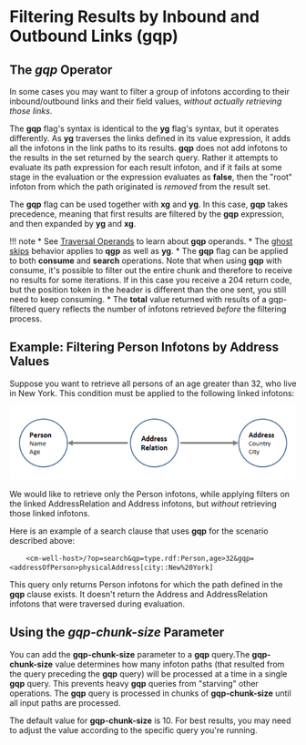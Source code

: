 # Filtering Results by Inbound and Outbound Links (gqp)

## The *gqp* Operator

In some cases you may want to filter a group of infotons according to their inbound/outbound links and their field values, *without actually retrieving those links*.

The **gqp** flag's syntax is identical to the **yg** flag's syntax, but it operates differently. As **yg** traverses the links defined in its value expression, it adds all the infotons in the link paths to its results. **gqp** does not add infotons to the results in the set returned by the search query. Rather it attempts to evaluate its path expression for each result infoton, and if it fails at some stage in the evaluation or the expression evaluates as **false**, then the "root" infoton from which the path originated is *removed* from the result set.

The **gqp** flag can be used together with **xg** and **yg**. In this case, **gqp** takes precedence, meaning that first results are filtered by the **gqp** expression, and then expanded by **yg** and **xg**.

!!! note
	* See [Traversal Operands](API.Traversal.Operands.md) to learn about **gqp** operands.
	* The [ghost skips](API.Traversal.yg.md#hdrGhostSkips) behavior applies to **qgp** as well as **yg**.
	* The **gqp** flag can be applied to both **consume** and **search** operations. Note that when using **gqp** with consume, it's possible to filter out the entire chunk and therefore to receive no results for some iterations. If in this case you receive a 204 return code, but the position token in the header is different than the one sent, you still need to keep consuming.
	* The **total** value returned with results of a gqp-filtered query reflects the number of infotons retrieved *before* the filtering process.


## Example: Filtering Person Infotons by Address Values

Suppose you want to retrieve all persons of an age greater than 32, who live in New York. This condition must be applied to the following linked infotons:

<img src="../../_Images/gqp-example-relation.png">

We would like to retrieve only the Person infotons, while applying filters on the linked AddressRelation and Address infotons, but *without* retrieving those linked infotons.

 Here is an example of a search clause that uses **gqp** for the scenario described above:

```
    <cm-well-host>/?op=search&qp=type.rdf:Person,age>32&gqp=<addressOfPerson>physicalAddress[city::New%20York]
```

This query only returns Person infotons for which the path defined in the **gqp** clause exists. It doesn't return the Address and AddressRelation infotons that were traversed during evaluation.

## Using the *gqp-chunk-size* Parameter

You can add the **gqp-chunk-size** parameter to a  **gqp** query.The **gqp-chunk-size** value determines how many infoton paths (that resulted from the query preceding the **gqp** query) will be processed at a time in a single **gqp** query. This prevents heavy **gqp** queries from "starving" other operations. 
The **gqp** query is processed in chunks of **gqp-chunk-size** until all input paths are processed.

The default value for **gqp-chunk-size** is 10. For best results, you may need to adjust the value according to the specific query you're running.



